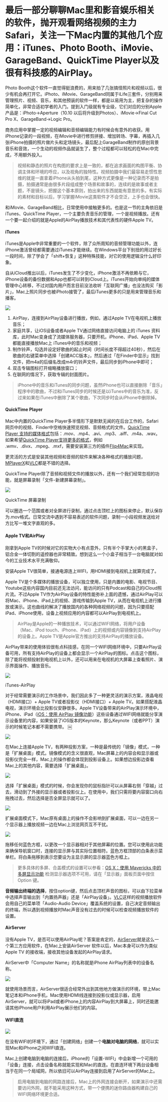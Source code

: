 # 最后一部分聊聊Mac里和影音娱乐相关的软件，抛开观看网络视频的主力Safari，关注一下Mac内置的其他几个应用：iTunes、Photo Booth、iMovie、GarageBand、QuickTime Player以及很有科技感的AirPlay。

Photo Booth这个软件一直觉得挺浪费的，用来拍了几张搞怪照片和视频以后，很少有机会再打开它。iPhoto、iMovie、GarageBand同属于iLife三套件，分别用来管理照片、视频、音乐，和其他预装的软件一样，都是以易用为主，把复杂的操作简单化，非常合适初学者的入门。提到入门级就有专业级，它们对应的分别Apple产品是：iPhoto→Aperture（10.10 以后将升级到Photos）、iMovie→Final Cut Pro X、GarageBand→Logic Pro。

商务应用中掌握一定的视频编辑和音频编辑能力有时候会有意外的收获。用iPhone记录的一段视频，在iMovie中进行修剪拼接、增加转场、字幕，再插入几张iPhone拍摄的照片做片头和定场镜头，最后配上GarageBand制作的原创背景音乐和音效，一个生动的视频作品就诞生了，整个过程都可以轻松的在Mac中完成，不用额外投入。

> 视频和静态的照片在构图的要求上是一致的，都在追求画面的构图平衡、协调主体和环境的呼应，以及视角的独特性。视频拍摄中我们最容易走惯性思维的就是一直拿着iPhone从头拍到尾，这种方式更像是一种记录而不是拍摄，拍摄通常是由很多片段组成整个场景和故事的，连续的是故事或者主题，不是镜头，把握这个基本原则，拍出来的东西就能有意思的多。有实际的素材和目标以后，学习掌握iMovie这类软件才不会空泛，上手也会很快。

和iMovie、GarageBand相比，日常使用中接触更多的。也是这一节的主角依旧是iTunes、QuickTime Player，一个主要负责音乐的管理，一个是视频播放。还有一个要一起介绍的就是Apple的AirPlay播放技术和其代表性的硬件Apple TV。

#### iTunes

iTunes是Apple中非常重要的一个软件，除了众所周知的音频管理功能以外，连iPhone激活曾经都需要通过iTunes才能继续。在Windows平台下别扭的用过好长一段时间，除了学会了「shift+恢复」这种特殊技能，对它的使用逻辑没什么好印象。

自从iCloud推出以后，iTunes发生了不少变化，iPhone激活不再依赖与它，iPhone设备的备份数据和App也都可以转到iCloud上。iTunes开始向单纯的媒体管理中心转移，不过对国内用户而言目前没法收听「互联网广播」也没法购买「影片」，Mac上照片同步也被iPhoto接管了，最后iTunes更多的只是用来管理音乐和播客。

![](http://7q5cfr.com1.z0.glb.clouddn.com/@/mrj6/01.png)


  1. AirPlay，连接到AirPlay设备进行播放，例如，通过Apple TV在电视机上播放音乐；
  2. 家庭共享，让iOS设备或者Apple TV通过网络直接访问电脑上的 iTunes 资料库，此时Mac变身成了流媒体服务器，只要开机，iPhone、iPad、Apple TV都能直接播放Mac上 iTunes中的音乐和视频；
  3. 制作铃声，勾选并设定好歌曲的起止时间（时间长度不得超过40秒），然后在歌曲的右键菜单中选择「创建ACC版本」，然后通过「在Finder中显示」找到文件，把m4a的后缀名改成m4r的铃声文件，最后同步到iPhone中即可；
  4. 双击专辑图标打开缩略播放窗口；
  5. 在联网的情况下，获取专辑的封面图片。

> iPhone中的音乐和iTunes的同步问题，虽然iPhone也可以直接删除「音乐」程序中的歌曲，不过和iTunes同步的时候还是以iTunes中的音乐为准，反过来如果在iTunes中删除了某个歌曲，下次同步时会从iPhone中删除掉。

#### QuickTime Player

Mac中内置的QuickTime Player多半情形下是默默无闻的在后台工作的，Safari网页中的视频、Finder中空格快速预览视频、音频格式的文件。[QuickTime Player 支持的媒体格式](http://support.apple.com/kb/HT3775?viewlocale=zh_CN)包括：.mov、.mp4、.avi、.mp3、.aiff、.m4a、.wav。如果希望[QuickTime Player支持更多的格式](http://support.apple.com/kb/HT3526?viewlocale=zh_CN)，例如 .wmv、.divx、.mpeg、.mxf，需要安装第三方的插件[Flip4Mac](http://www.telestream.net/flip4mac/overview.htm)来实现。

更灵活的方式是安装其他视频和音频的软件来解决各种格式的播放问题，[MPlayerX](http://mplayerx.org/)和[VLC](http://www.videolan.org/)都是不错的选择。

QuickTime Player除了音频和视频文件的播放以外，还有一个我们经常忽视的功能，就是屏幕录制「文件-新建屏幕录制」。

![](http://7q5cfr.com1.z0.glb.clouddn.com/@/mrj6/02.png)

QuickTime 屏幕录制

可以圈选一个范围或者对全屏进行录制，通过点击顶栏上的图标来停止，默认保存为.mov格式。日常交流中遇到不容易表述的软件问题，录制一小段视频发送给对方比写一堆文字直观的多。

#### Apple TV和AirPlay

刚拿到Apple TV的时候对它的实物大小有点意外，只有半个手掌大小的黑盒子，铝合金一体切割的遥控器也非常精致。想到这么一个小盒子相当于一台电脑就对如今的工业技术水平充满敬仰。

安装Apple TV很简单，接通电源连上WIFI，用HDMI接到电视机上就算完成了。

Apple TV是个多媒体的播放设备，可以独立使用，只是内置的电影、电视节目、Youtube这些内容国内目前还无法访问，能访问的只有Podcast和自己的iCloud照片流。不过Apple TV作为AirPlay设备的特性能弥补上面的遗憾，通过AirPlay可以将Mac、iPhone、iPad上的视频、游戏传输到Apple TV，从而在电视机上进行播放或演示。这也曲线的解决了播放国内的各种网络视频的问题，因为只要搭配iPad、iPhone使用，设备上视频应用的内容都可以AirPlay到电视机上。

> AirPlay是Apple的一种播放技术，可以通过WIFI网络，将用户设备（Mac、iPod touch、iPhone、iPad）上的视频或内容镜像到支持AirPlay的设备上。Apple TV是Apple官方推出的支持AirPlay的播放设备。

AirPlay带来的使用体验很有点科技感，在同一个WIFI网络环境中，只要AirPlay设备可用，所有支持AirPlay的设备上都会显示一个AirPlay的图标。点击这个图标，除了能将视频投射到电视机上以外，还可以用来在电视机的大屏幕上查看照片、演示界面操作、播放音乐。

![](http://7q5cfr.com1.z0.glb.clouddn.com/@/mrj6/03.png)


iTunes-AirPlay

对于经常需要演示的工作场景中，我们因此多了一种更灵活的演示方案，液晶电视（HDMI接口）+ Apple TV或者投影仪（HDMI接口）+ Apple TV。如果搭配液晶电视，演示环境会比投影仪安静很多。Apple TV设备带来的AirPlay演示环境中，iPhone、iPad（[iOS：使用 AirPlay 镜像功能](http://support.apple.com/kb/HT5209?viewlocale=zh_CN)）这些设备通过WIFI网络就能分享演示设备里的内容，如果安装了iOS版本的Keynote，那么Keynote（或者PPT）演示的时候笔记本都不需要携带。
￼

![](http://7q5cfr.com1.z0.glb.clouddn.com/@/mrj6/04.png)


在Mac上连接Apple TV，有两种投影方案，一种是最传统的「镜像」模式，一种是「扩展桌面」模式。镜像模式的含义很直观，Mac屏幕上的内容会和显示器或投影仪完全一样，Mac上的操作都会体现到投影设备上。如果想边投影边查看Mac上的其他内容，需要选择「扩展桌面」。

![](http://7q5cfr.com1.z0.glb.clouddn.com/@/mrj6/05.png)

选择「扩展桌面」模式的时候，你会发现你的鼠标指针可以从屏幕右侧「穿越」过去，滑动到了外接的显示器或者投影仪上。在使用中，我们只需将要内容窗口向右拖拽过去，然后选择是否全屏显示就可以了。

![](http://7q5cfr.com1.z0.glb.clouddn.com/@/mrj6/06.png)

扩展桌面模式下，Mac原有桌面上的操作不会影响到扩展桌面，可以一边在另一个显示器上播放视频一边在Mac上浏览网页互不干扰。

![](http://7q5cfr.com1.z0.glb.clouddn.com/@/mrj6/07.png)

拖移任何蓝色方框，以更改一个显示器相对于其他屏幕的位置。您可以使用此功能来确保导航窗口时，连接的显示屏与其实际位置相符。蓝色方框顶部的白条表示菜单栏。将白条拖移到表示您要设为主显示屏的显示器蓝色方框上。

> 更多具体的多屏、合盖模式的设置可以参看：[OS X：使用 Mavericks 中的多屏显示功能](http://support.apple.com/kb/HT5891?viewlocale=zh_CN)
检测显示器选项不可用，请在「显示器」面板页面中按住 Option 键。

**音频输出终端的选择**，按住option键，然后点击顶栏声音的图标，可以由下拉菜单中选择声音输出到「内置扬声器」还是「AirPlay设备」。[VLC](http://www.videolan.org/)这样的视频播放软件会用自己的菜单项「Audio-Audio Device」覆盖系统的设置，自己决定音频输出的终端，所以遇到视频播放时Mac声音没有过去的时候可以检查视频播放软件的设置。

#### AirServer

没有Apple TV，是否可以使用AirPlay呢？答案是肯定的，[AirServer](http://www.airserver.com/)就是这么一个第三方应用软件，在Mac上安装AirServer 软件以后，Mac本身可以作为类似Apple TV 的接收端，接收其他设备发起的AirPlay请求。

AirServer中「Computer Name」的名称就是iPhone AirPlay列表中的设备名称。

![](http://7q5cfr.com1.z0.glb.clouddn.com/@/mrj6/08.png)

就使用场景而言，AirServer很适合经常外出到其他地方做演示的环境，带上Mac笔记本和iPhone手机，Mac使用HDMI线连接到投影仪或显示器，启用AirServer，就可以将iPad或者iPhone上的内容AirPlay到大屏幕上，同时还能邀请其他iPhone用户利用AirPlay展示他们的内容。

#### WIFI直连

![](http://7q5cfr.com1.z0.glb.clouddn.com/@/mrj6/09.png)

在没有WIFI的环境下，通过「创建网络」创建一个**电脑对电脑的网络**，就可以实现Mac和iPhone之间WIFI直连。

Mac上创建电脑到电脑的连接后，iPhone的「设置-WIFI」中会新增一个可用的「设备」连接，点击设备名称就能实现和Mac的直连。在直连环境下两台设备相当于在同一个局域网，所以依旧可以AirPlay连接到启用了AirServer的Mac上。

> 启用电脑到电脑的网路连接后，Mac上的外网连接会断开，如果演示中还需要访问外网，就不能采用这种方式，带一个便携的迷你路由器构建自己的WIFI网络环境更合适。
